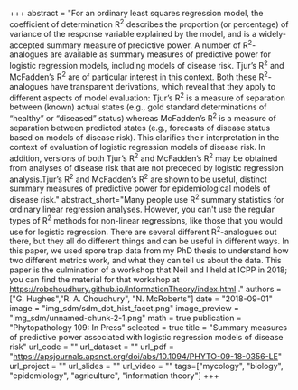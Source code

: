 +++
abstract = "For an ordinary least squares regression model, the coefficient of determination R<sup>2</sup> describes the proportion (or percentage) of variance of the response variable explained by the model, and is a widely-accepted summary measure of predictive power. A number of R<sup>2</sup>-analogues are available as summary measures of predictive power for logistic regression models, including models of disease risk. Tjur’s R<sup>2</sup> and McFadden’s R<sup>2</sup> are of particular interest in this context. Both these R<sup>2</sup>-analogues have transparent derivations, which reveal that they apply to different aspects of model evaluation: Tjur’s R<sup>2</sup> is a measure of separation between (known) actual states (e.g., gold standard determinations of “healthy” or “diseased” status) whereas McFadden’s R<sup>2</sup> is a measure of separation between predicted states (e.g., forecasts of disease status based on models of disease risk). This clarifies their interpretation in the context of evaluation of logistic regression models of disease risk. In addition, versions of both Tjur’s R<sup>2</sup> and McFadden’s R<sup>2</sup> may be obtained from analyses of disease risk that are not preceded by logistic regression analysis.Tjur’s R<sup>2</sup> and McFadden’s R<sup>2</sup> are shown to be useful, distinct summary measures of predictive power for epidemiological models of disease risk."
abstract_short="Many people use R<sup>2</sup> summary statistics for ordinary linear regression analyses. However, you can't use the regular types of R<sup>2</sup> methods for non-linear regressions, like those that you would use for logistic regression. There are several different R<sup>2</sup>-analogues out there, but they all do different things and can be useful in different ways. In this paper, we used spore trap data from my PhD thesis to understand how two different metrics work, and what they can tell us about the data. This paper is the culmination of a workshop that Neil and I held at ICPP in 2018; you can find the material for that workshop at https://robchoudhury.github.io/InformationTheory/index.html ."
authors = ["G. Hughes","R. A. Choudhury", "N. McRoberts"]
date = "2018-09-01"
image = "img_sdm/sdm_dot_hist_facet.png"
image_preview = "img_sdm/unnamed-chunk-2-1.png"
math = true
publication = "Phytopathology 109: In Press"
selected = true
title = "Summary measures of predictive power associated with logistic regression models of disease risk"
url_code = ""
url_dataset = ""
url_pdf = "https://apsjournals.apsnet.org/doi/abs/10.1094/PHYTO-09-18-0356-LE"
url_project = ""
url_slides = ""
url_video = ""
tags=["mycology", "biology", "epidemiology", "agriculture", "information theory"]
+++